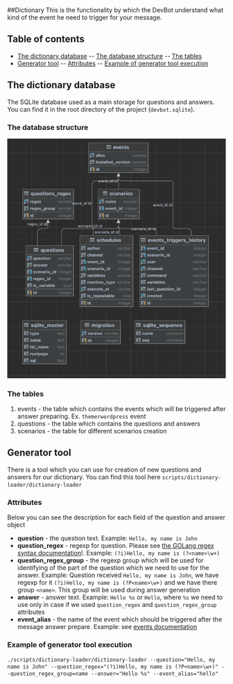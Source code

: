 ##Dictionary
This is the functionality by which the DevBot understand what kind of the event he need to trigger for your message.

## Table of contents
- [The dictionary database](#the-dictionary-database)
-- [The database structure](#the-database-structure)
-- [The tables](#the-tables)
- [Generator tool](#generator-tool)
-- [Attributes](#attributes)
-- [Example of generator tool execution](#example-of-generator-tool-execution)

## The dictionary database
The SQLite database used as a main storage for questions and answers. You can find it in the root directory of the project (`devbot.sqlite`).

### The database structure
![The database structure](images/database-structure.png)

### The tables
1. events - the table which contains the events which will be triggered after answer preparing. Ex. `themerwordpress` event
2. questions - the table which contains the questions and answers
3. scenarios - the table for different scenarios creation

## Generator tool
There is a tool which you can use for creation of new questions and answers for our dictionary. You can find this tool here `scripts/dictionary-loader/dictionary-loader`

### Attributes
Below you can see the description for each field of the question and answer object
* **question** - the question text. Example: `Hello, my name is John`
* **question_regex** - regexp for question. Please see [the GOLang regex syntax documentation](https://golang.org/pkg/regexp/syntax/)!. Example: `(?i)Hello, my name is (?<name>\w+)`
* **question_regex_group** - the regexp group which will be used for identifying of the part of the question which we need to use for the answer. Example: Question received `Hello, my name is John`, we have regexp for it `(?i)Hello, my name is (?P<name>\w+)` and we have there group `<name>`. This group will be used during answer generation 
* **answer** - answer text. Example: `Hello %s` or `Hello`, where `%s` we need to use only in case if we used `question_regex` and `question_regex_group` attributes
* **event_alias** - the name of the event which should be triggered after the message answer prepare. Example: see [events documentation](events.md)

### Example of generator tool execution
``` 
./scripts/dictionary-loader/dictionary-loader --question="Hello, my name is John" --question_regex="(?i)Hello, my name is (?P<name>\w+)" --question_regex_group=name --answer="Hello %s" --event_alias="hello"
```